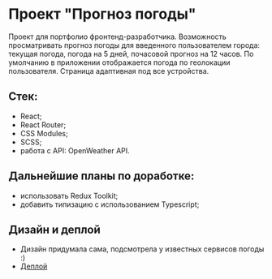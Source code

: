# Проект "Прогноз погоды"

Проект для портфолио фронтенд-разработчика.
Возможность просматривать прогноз погоды для введенного пользователем города: текущая погода, погода на 5 дней, почасовой прогноз на 12 часов. По умолчанию в приложении отображается погода по геолокации пользователя. Страница адаптивная под все устройства.

## Стек:

* React;
* React Router;
* CSS Modules;
* SCSS;
* работа с API: OpenWeather API.

## Дальнейшие планы по доработке:

* использовать Redux Toolkit;
* добавить типизацию с использованием Typescript;

## Дизайн и деплой
* Дизайн придумала сама, подсмотрела у известных сервисов погоды :)
* [Деплой](https://weather-app2.surge.sh/)